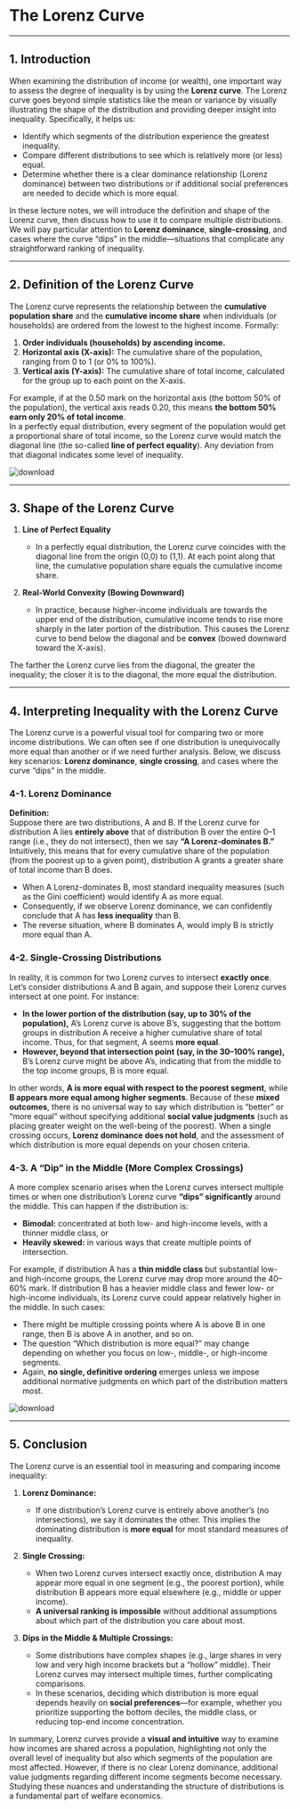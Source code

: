 # **The Lorenz Curve**

---

## 1. Introduction
When examining the distribution of income (or wealth), one important way to assess the degree of inequality is by using the **Lorenz curve**. The Lorenz curve goes beyond simple statistics like the mean or variance by visually illustrating the shape of the distribution and providing deeper insight into inequality. Specifically, it helps us:

- Identify which segments of the distribution experience the greatest inequality.  
- Compare different distributions to see which is relatively more (or less) equal.  
- Determine whether there is a clear dominance relationship (Lorenz dominance) between two distributions or if additional social preferences are needed to decide which is more equal.

In these lecture notes, we will introduce the definition and shape of the Lorenz curve, then discuss how to use it to compare multiple distributions. We will pay particular attention to **Lorenz dominance**, **single-crossing**, and cases where the curve “dips” in the middle—situations that complicate any straightforward ranking of inequality.

---

## 2. Definition of the Lorenz Curve
The Lorenz curve represents the relationship between the **cumulative population share** and the **cumulative income share** when individuals (or households) are ordered from the lowest to the highest income. Formally:

1. **Order individuals (households) by ascending income.**  
2. **Horizontal axis (X-axis):** The cumulative share of the population, ranging from 0 to 1 (or 0% to 100%).  
3. **Vertical axis (Y-axis):** The cumulative share of total income, calculated for the group up to each point on the X-axis.

For example, if at the 0.50 mark on the horizontal axis (the bottom 50% of the population), the vertical axis reads 0.20, this means **the bottom 50% earn only 20% of total income**.  
In a perfectly equal distribution, every segment of the population would get a proportional share of total income, so the Lorenz curve would match the diagonal line (the so-called **line of perfect equality**). Any deviation from that diagonal indicates some level of inequality.

![download](https://hackmd.io/_uploads/ry-S-fP3ye.png)

---

## 3. Shape of the Lorenz Curve
1. **Line of Perfect Equality**  
   - In a perfectly equal distribution, the Lorenz curve coincides with the diagonal line from the origin (0,0) to (1,1). At each point along that line, the cumulative population share equals the cumulative income share.

2. **Real-World Convexity (Bowing Downward)**  
   - In practice, because higher-income individuals are towards the upper end of the distribution, cumulative income tends to rise more sharply in the later portion of the distribution. This causes the Lorenz curve to bend below the diagonal and be **convex** (bowed downward toward the X-axis).

The farther the Lorenz curve lies from the diagonal, the greater the inequality; the closer it is to the diagonal, the more equal the distribution.


---

## 4. Interpreting Inequality with the Lorenz Curve
The Lorenz curve is a powerful visual tool for comparing two or more income distributions. We can often see if one distribution is unequivocally more equal than another or if we need further analysis. Below, we discuss key scenarios: **Lorenz dominance**, **single crossing**, and cases where the curve “dips” in the middle.

### 4-1. Lorenz Dominance
**Definition:**  
Suppose there are two distributions, A and B. If the Lorenz curve for distribution A lies **entirely above** that of distribution B over the entire 0–1 range (i.e., they do not intersect), then we say **“A Lorenz-dominates B.”** Intuitively, this means that for every cumulative share of the population (from the poorest up to a given point), distribution A grants a greater share of total income than B does.

- When A Lorenz-dominates B, most standard inequality measures (such as the Gini coefficient) would identify A as more equal.  
- Consequently, if we observe Lorenz dominance, we can confidently conclude that A has **less inequality** than B.  
- The reverse situation, where B dominates A, would imply B is strictly more equal than A.

### 4-2. Single-Crossing Distributions
In reality, it is common for two Lorenz curves to intersect **exactly once**. Let’s consider distributions A and B again, and suppose their Lorenz curves intersect at one point. For instance:

- **In the lower portion of the distribution (say, up to 30% of the population),** A’s Lorenz curve is above B’s, suggesting that the bottom groups in distribution A receive a higher cumulative share of total income. Thus, for that segment, A seems **more equal**.  
- **However, beyond that intersection point (say, in the 30–100% range),** B’s Lorenz curve might be above A’s, indicating that from the middle to the top income groups, B is more equal.

In other words, **A is more equal with respect to the poorest segment**, while **B appears more equal among higher segments**. Because of these **mixed outcomes**, there is no universal way to say which distribution is “better” or “more equal” without specifying additional **social value judgments** (such as placing greater weight on the well-being of the poorest). When a single crossing occurs, **Lorenz dominance does not hold**, and the assessment of which distribution is more equal depends on your chosen criteria.

### 4-3. A “Dip” in the Middle (More Complex Crossings)
A more complex scenario arises when the Lorenz curves intersect multiple times or when one distribution’s Lorenz curve **“dips” significantly** around the middle. This can happen if the distribution is:

- **Bimodal:** concentrated at both low- and high-income levels, with a thinner middle class, or  
- **Heavily skewed:** in various ways that create multiple points of intersection.

For example, if distribution A has a **thin middle class** but substantial low- and high-income groups, the Lorenz curve may drop more around the 40–60% mark. If distribution B has a heavier middle class and fewer low- or high-income individuals, its Lorenz curve could appear relatively higher in the middle. In such cases:

- There might be multiple crossing points where A is above B in one range, then B is above A in another, and so on.  
- The question “Which distribution is more equal?” may change depending on whether you focus on low-, middle-, or high-income segments.  
- Again, **no single, definitive ordering** emerges unless we impose additional normative judgments on which part of the distribution matters most.

![download](https://hackmd.io/_uploads/H1HFZMPnJl.png)

---

## 5. Conclusion
The Lorenz curve is an essential tool in measuring and comparing income inequality:

1. **Lorenz Dominance:**  
   - If one distribution’s Lorenz curve is entirely above another’s (no intersections), we say it dominates the other. This implies the dominating distribution is **more equal** for most standard measures of inequality.

2. **Single Crossing:**  
   - When two Lorenz curves intersect exactly once, distribution A may appear more equal in one segment (e.g., the poorest portion), while distribution B appears more equal elsewhere (e.g., middle or upper income).  
   - **A universal ranking is impossible** without additional assumptions about which part of the distribution you care about most.

3. **Dips in the Middle & Multiple Crossings:**  
   - Some distributions have complex shapes (e.g., large shares in very low and very high income brackets but a “hollow” middle). Their Lorenz curves may intersect multiple times, further complicating comparisons.  
   - In these scenarios, deciding which distribution is more equal depends heavily on **social preferences**—for example, whether you prioritize supporting the bottom deciles, the middle class, or reducing top-end income concentration.

In summary, Lorenz curves provide a **visual and intuitive** way to examine how incomes are shared across a population, highlighting not only the overall level of inequality but also which segments of the population are most affected. However, if there is no clear Lorenz dominance, additional value judgments regarding different income segments become necessary. Studying these nuances and understanding the structure of distributions is a fundamental part of welfare economics.
